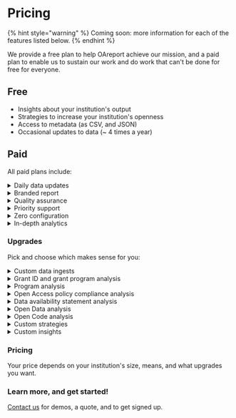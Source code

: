# Pricing

{% hint style="warning" %}
Coming soon: more information for each of the features listed below.
{% endhint %}

We provide a free plan to help OAreport achieve our mission, and a paid plan to enable us to sustain our work and do work that can't be done for free for everyone.

## Free

* Insights about your institution's output
* Strategies to increase your institution's openness
* Access to metadata (as CSV, and JSON)
* Occasional updates to data (\~ 4 times a year)

## Paid

All paid plans include:

<details>

<summary>Daily data updates</summary>



</details>

<details>

<summary>Branded report</summary>



</details>

<details>

<summary>Quality assurance</summary>



</details>

<details>

<summary>Priority support</summary>



</details>

<details>

<summary>Zero configuration</summary>



</details>

<details>

<summary>In-depth analytics</summary>



</details>

### Upgrades

Pick and choose which makes sense for you:

<details>

<summary>Custom data ingests</summary>



</details>

<details>

<summary>Grant ID and grant program analysis</summary>



</details>

<details>

<summary>Program analysis</summary>



</details>

<details>

<summary>Open Access policy compliance analysis</summary>



</details>

<details>

<summary>Data availability statement analysis</summary>

We'll review all your papers and find out how many papers have data availability statements

</details>

<details>

<summary>Open Data analysis</summary>



</details>

<details>

<summary>Open Code analysis</summary>



</details>

<details>

<summary>Custom strategies</summary>



</details>

<details>

<summary>Custom insights</summary>



</details>

### Pricing

Your price depends on your institution's size, means, and what upgrades you want.

### Learn more, and get started!

[Contact us](mailto:joe@oa.works) for demos, a quote, and to get signed up.



